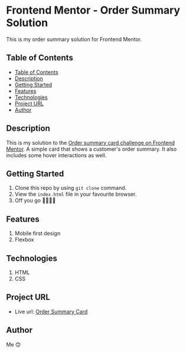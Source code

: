 # Frontend Mentor - Order Summary Solution

This is my order summary solution for Frontend Mentor.


## Table of Contents

  - [Table of Contents](#table-of-contents)
  - [Description](#description)
  - [Getting Started](#getting-started)
  - [Features](#features)
  - [Technologies](#technologies)
  - [Project URL](#project-url)
  - [Author](#author)


## Description
This is my solution to the [Order summary card challenge on Frontend Mentor](https://www.frontendmentor.io/challenges/order-summary-component-QlPmajDUj). A simple card that shows a customer's order summary. It also includes some hover interactions as well.

## Getting Started
1. Clone this repo by using `git clone` command.
2. View the `index.html` file in your favourite browser.
3.  Off you go 🏃🏾‍♀️💨

## Features
1. Mobile first design
2. Flexbox


## Technologies
1. HTML
2. CSS


## Project URL
 - Live url: [Order Summary Card](https://thisisyinka.github.io/order-summary/)

## Author
Me 😊
